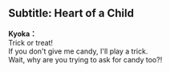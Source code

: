 # 

  
## Subtitle: Heart of a Child
  
**Kyoka：**  
Trick or treat!  
If you don't give me candy, I'll play a trick.  
Wait, why are you trying to ask for candy too?!  
